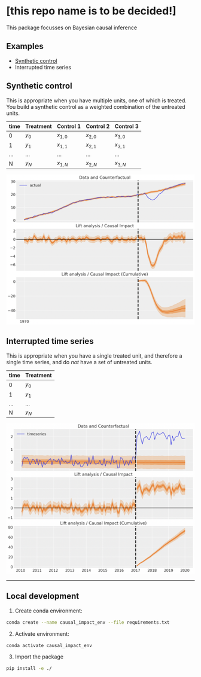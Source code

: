 # [this repo name is to be decided!]

This package focusses on Bayesian causal inference

## Examples

* [Synthetic control](notebooks/synthetic_control.ipynb)
* Interrupted time series

## Synthetic control
This is appropriate when you have multiple units, one of which is treated. You build a synthetic control as a weighted combination of the untreated units.

| time | Treatment | Control 1 | Control 2 | Control 3 |
|------|-----------|-----------|-----------|-----------|
| 0    | $y_0$ | $x_{1,0}$ | $x_{2,0}$ | $x_{3,0}$ |
| 1    | $y_1$ | $x_{1,1}$ | $x_{2,1}$ | $x_{3,1}$ |
|$\ldots$ | $\ldots$  | $\ldots$  | $\ldots$  | $\ldots$  |
| N    | $y_N$ | $x_{1,N}$ | $x_{2,N}$ | $x_{3,N}$ |

![](img/synthetic_control.png)

## Interrupted time series
This is appropriate when you have a single treated unit, and therefore a single time series, and do _not_ have a set of untreated units.

| time | Treatment |
|------|-----------|
| 0    | $y_0$ |
| 1    | $y_1$ |
|$\ldots$ | $\ldots$  |
| N    | $y_N$ |

![](img/interrupted_time_series.png)

--- 

## Local development

1. Create conda environment:

```bash
conda create --name causal_impact_env --file requirements.txt
```

2. Activate environment:

```bash
conda activate causal_impact_env
```

3. Import the package

```bash
pip install -e ./
```